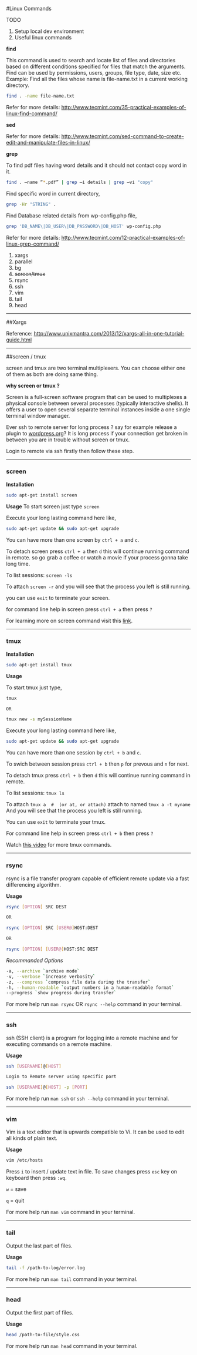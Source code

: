 #Linux Commands

TODO

1.	Setup local dev environment
2.	Useful linux commands

**find**

This command is used to search and locate list of files and directories based on different conditions specified for files that match the arguments. Find can be used by permissions, users, groups, file type, date, size etc. Example: Find all the files whose name is file-name.txt in a current working directory.

```bash
find . -name file-name.txt
```

Refer for more details: http://www.tecmint.com/35-practical-examples-of-linux-find-command/

**sed**

Refer for more details: http://www.tecmint.com/sed-command-to-create-edit-and-manipulate-files-in-linux/

**grep**

To find pdf files having word details and it should not contact copy word in it.

```bash
find . –name “*.pdf” | grep –i details | grep –vi "copy"
```

Find specific word in current directory,

```bash
grep -Hr "STRING" .
```

Find Database related details from wp-config.php file,

```bash
grep 'DB_NAME\|DB_USER\|DB_PASSWORD\|DB_HOST' wp-config.php
```

Refer for more details: http://www.tecmint.com/12-practical-examples-of-linux-grep-command/

1.	xargs
2.	parallel
3.	bg
4.	~~screen/tmux~~
5.	rsync
6.	ssh
7.	vim
8.	tail
9.	head

---

##Xargs

Reference: http://www.unixmantra.com/2013/12/xargs-all-in-one-tutorial-guide.html

---

##screen / tmux

screen and tmux are two terminal multiplexers. You can choose either one of them as both are doing same thing.

**why screen or tmux ?**

Screen is a full-screen software program that can be used to multiplexes a physical console between several processes (typically interactive shells). It offers a user to open several separate terminal instances inside a one single terminal window manager.

Ever ssh to remote server for long process ? say for example release a plugin to [wordpress.org](wordpress.org)? It is long process if your connection get broken in between you are in trouble without screen or tmux.

Login to remote via ssh firstly then follow these step.

---

### screen

**Installation**

```bash
sudo apt-get install screen
```

**Usage** To start screen just type `screen`

Execute your long lasting command here like,

```bash
sudo apt-get update && sudo apt-get upgrade
```

You can have more than one screen by `ctrl + a` and `c`.

To detach screen press `ctrl + a` then `d` this will continue running command in remote. so go grab a coffee or watch a movie if your process gonna take long time.

To list sessions: `screen -ls`

To attach `screen -r` and you will see that the process you left is still running.

you can use `exit` to terminate your screen.

for command line help in screen press `ctrl + a` then press `?`

For learning more on screen command visit this [link](http://www.tecmint.com/screen-command-examples-to-manage-linux-terminals/).

---

### tmux

**Installation**

```bash
sudo apt-get install tmux
```

**Usage**

To start tmux just type,

```bash
tmux

OR

tmux new -s mySessionName
```

Execute your long lasting command here like,

```bash
sudo apt-get update && sudo apt-get upgrade
```

You can have more than one session by `ctrl + b` and `c`.

To swich between session press `ctrl + b` then `p` for prevous and `n` for next.

To detach tmux press `ctrl + b` then `d` this will continue running command in remote.

To list sessions: `tmux ls`

To attach `tmux a  #  (or at, or attach)` attach to named `tmux a -t myname` And you will see that the process you left is still running.

You can use `exit` to terminate your tmux.

For command line help in screen press `ctrl + b` then press `?`

Watch [this video](https://www.youtube.com/watch?v=BHhA_ZKjyxo) for more tmux commands.

---

### rsync

rsync is a file transfer program capable of efficient remote update via a fast differencing algorithm.

**Usage**

```bash
rsync [OPTION] SRC DEST

OR

rsync [OPTION] SRC [USER@]HOST:DEST

OR

rsync [OPTION] [USER@]HOST:SRC DEST
```

*Recommanded Options*

```bash
-a, --archive `archive mode`
-v, --verbose `increase verbosity`
-z, --compress `compress file data during the transfer`
-h, --human-readable `output numbers in a human-readable format`
--progress `show progress during transfer`
```

For more help run `man rsync` OR `rsync --help` command in your terminal.

---

### ssh

ssh (SSH client) is a program for logging into a remote machine and for executing commands on a remote machine.

**Usage**

```bash
ssh [USERNAME]@[HOST]
```

```bash
Login to Remote server using specific port

ssh [USERNAME]@[HOST] -p [PORT]
```

For more help run `man ssh` or `ssh --help` command in your terminal.

---

### vim

Vim is a text editor that is upwards compatible to Vi. It can be used to edit all kinds of plain text.

**Usage**

```bash
vim /etc/hosts
```

Press `i` to insert / update text in file. To save changes press `esc` key on keyboard then press `:wq`.

`w` = save

`q` = quit

For more help run `man vim` command in your terminal.

---

### tail

Output the last part of files.

**Usage**

```bash
tail -f /path-to-log/error.log
```

For more help run `man tail` command in your terminal.

---

### head

Output the first part of files.

**Usage**

```bash
head /path-to-file/style.css
```

For more help run `man head` command in your terminal.
